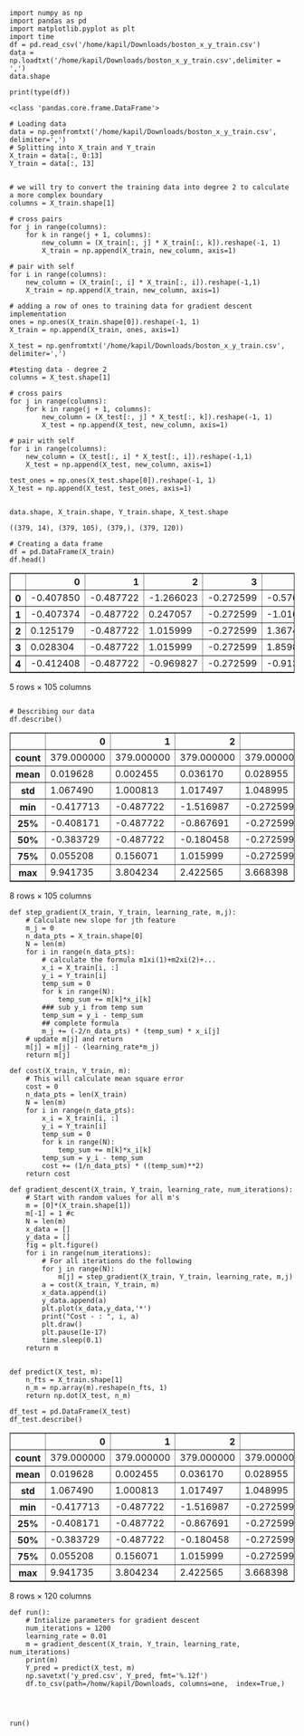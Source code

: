 

```
import numpy as np
import pandas as pd
import matplotlib.pyplot as plt
import time
df = pd.read_csv('/home/kapil/Downloads/boston_x_y_train.csv')
data = np.loadtxt('/home/kapil/Downloads/boston_x_y_train.csv',delimiter = ',')
data.shape

print(type(df))
```

    <class 'pandas.core.frame.DataFrame'>



```
# Loading data
data = np.genfromtxt('/home/kapil/Downloads/boston_x_y_train.csv', delimiter=',')
# Splitting into X_train and Y_train
X_train = data[:, 0:13]
Y_train = data[:, 13]


# we will try to convert the training data into degree 2 to calculate a more complex boundary
columns = X_train.shape[1]

# cross pairs
for j in range(columns):
    for k in range(j + 1, columns):
        new_column = (X_train[:, j] * X_train[:, k]).reshape(-1, 1)
        X_train = np.append(X_train, new_column, axis=1)

# pair with self
for i in range(columns):
    new_column = (X_train[:, i] * X_train[:, i]).reshape(-1,1)
    X_train = np.append(X_train, new_column, axis=1)
    
# adding a row of ones to training data for gradient descent implementation
ones = np.ones(X_train.shape[0]).reshape(-1, 1)
X_train = np.append(X_train, ones, axis=1)

X_test = np.genfromtxt('/home/kapil/Downloads/boston_x_y_train.csv', delimiter=',')

#testing data - degree 2
columns = X_test.shape[1]

# cross pairs
for j in range(columns):
    for k in range(j + 1, columns):
        new_column = (X_test[:, j] * X_test[:, k]).reshape(-1, 1)
        X_test = np.append(X_test, new_column, axis=1)

# pair with self
for i in range(columns):
    new_column = (X_test[:, i] * X_test[:, i]).reshape(-1,1)
    X_test = np.append(X_test, new_column, axis=1)

test_ones = np.ones(X_test.shape[0]).reshape(-1, 1)
X_test = np.append(X_test, test_ones, axis=1)


data.shape, X_train.shape, Y_train.shape, X_test.shape
```




    ((379, 14), (379, 105), (379,), (379, 120))




```
# Creating a data frame
df = pd.DataFrame(X_train)
df.head()
```




<div>
<style scoped>
    .dataframe tbody tr th:only-of-type {
        vertical-align: middle;
    }

    .dataframe tbody tr th {
        vertical-align: top;
    }

    .dataframe thead th {
        text-align: right;
    }
</style>
<table border="1" class="dataframe">
  <thead>
    <tr style="text-align: right;">
      <th></th>
      <th>0</th>
      <th>1</th>
      <th>2</th>
      <th>3</th>
      <th>4</th>
      <th>5</th>
      <th>6</th>
      <th>7</th>
      <th>8</th>
      <th>9</th>
      <th>...</th>
      <th>95</th>
      <th>96</th>
      <th>97</th>
      <th>98</th>
      <th>99</th>
      <th>100</th>
      <th>101</th>
      <th>102</th>
      <th>103</th>
      <th>104</th>
    </tr>
  </thead>
  <tbody>
    <tr>
      <th>0</th>
      <td>-0.407850</td>
      <td>-0.487722</td>
      <td>-1.266023</td>
      <td>-0.272599</td>
      <td>-0.576134</td>
      <td>1.239974</td>
      <td>0.840122</td>
      <td>-0.520264</td>
      <td>-0.752922</td>
      <td>-1.278354</td>
      <td>...</td>
      <td>0.331930</td>
      <td>1.537535</td>
      <td>0.705805</td>
      <td>0.270675</td>
      <td>0.566892</td>
      <td>1.634190</td>
      <td>0.091866</td>
      <td>0.168569</td>
      <td>1.205582</td>
      <td>1.0</td>
    </tr>
    <tr>
      <th>1</th>
      <td>-0.407374</td>
      <td>-0.487722</td>
      <td>0.247057</td>
      <td>-0.272599</td>
      <td>-1.016689</td>
      <td>0.001946</td>
      <td>-0.838337</td>
      <td>0.336351</td>
      <td>-0.523001</td>
      <td>-0.060801</td>
      <td>...</td>
      <td>1.033656</td>
      <td>0.000004</td>
      <td>0.702809</td>
      <td>0.113132</td>
      <td>0.273531</td>
      <td>0.003697</td>
      <td>0.012776</td>
      <td>0.084779</td>
      <td>0.270893</td>
      <td>1.0</td>
    </tr>
    <tr>
      <th>2</th>
      <td>0.125179</td>
      <td>-0.487722</td>
      <td>1.015999</td>
      <td>-0.272599</td>
      <td>1.367490</td>
      <td>-0.439699</td>
      <td>0.687212</td>
      <td>-0.577309</td>
      <td>1.661245</td>
      <td>1.530926</td>
      <td>...</td>
      <td>1.870030</td>
      <td>0.193335</td>
      <td>0.472260</td>
      <td>0.333285</td>
      <td>2.759736</td>
      <td>2.343736</td>
      <td>0.650565</td>
      <td>14.408063</td>
      <td>0.794016</td>
      <td>1.0</td>
    </tr>
    <tr>
      <th>3</th>
      <td>0.028304</td>
      <td>-0.487722</td>
      <td>1.015999</td>
      <td>-0.272599</td>
      <td>1.859875</td>
      <td>-0.047918</td>
      <td>0.801005</td>
      <td>-0.712836</td>
      <td>1.661245</td>
      <td>1.530926</td>
      <td>...</td>
      <td>3.459136</td>
      <td>0.002296</td>
      <td>0.641610</td>
      <td>0.508136</td>
      <td>2.759736</td>
      <td>2.343736</td>
      <td>0.650565</td>
      <td>0.004363</td>
      <td>0.046414</td>
      <td>1.0</td>
    </tr>
    <tr>
      <th>4</th>
      <td>-0.412408</td>
      <td>-0.487722</td>
      <td>-0.969827</td>
      <td>-0.272599</td>
      <td>-0.913029</td>
      <td>-0.384137</td>
      <td>-0.834781</td>
      <td>0.300508</td>
      <td>-0.752922</td>
      <td>-0.957633</td>
      <td>...</td>
      <td>0.833622</td>
      <td>0.147561</td>
      <td>0.696859</td>
      <td>0.090305</td>
      <td>0.566892</td>
      <td>0.917061</td>
      <td>0.000423</td>
      <td>0.185825</td>
      <td>0.000841</td>
      <td>1.0</td>
    </tr>
  </tbody>
</table>
<p>5 rows × 105 columns</p>
</div>




```

# Describing our data
df.describe()
```




<div>
<style scoped>
    .dataframe tbody tr th:only-of-type {
        vertical-align: middle;
    }

    .dataframe tbody tr th {
        vertical-align: top;
    }

    .dataframe thead th {
        text-align: right;
    }
</style>
<table border="1" class="dataframe">
  <thead>
    <tr style="text-align: right;">
      <th></th>
      <th>0</th>
      <th>1</th>
      <th>2</th>
      <th>3</th>
      <th>4</th>
      <th>5</th>
      <th>6</th>
      <th>7</th>
      <th>8</th>
      <th>9</th>
      <th>...</th>
      <th>95</th>
      <th>96</th>
      <th>97</th>
      <th>98</th>
      <th>99</th>
      <th>100</th>
      <th>101</th>
      <th>102</th>
      <th>103</th>
      <th>104</th>
    </tr>
  </thead>
  <tbody>
    <tr>
      <th>count</th>
      <td>379.000000</td>
      <td>379.000000</td>
      <td>379.000000</td>
      <td>379.000000</td>
      <td>379.000000</td>
      <td>379.000000</td>
      <td>379.000000</td>
      <td>379.000000</td>
      <td>379.000000</td>
      <td>379.000000</td>
      <td>...</td>
      <td>379.000000</td>
      <td>379.000000</td>
      <td>379.000000</td>
      <td>3.790000e+02</td>
      <td>379.000000</td>
      <td>379.000000</td>
      <td>379.000000</td>
      <td>379.000000</td>
      <td>379.000000</td>
      <td>379.0</td>
    </tr>
    <tr>
      <th>mean</th>
      <td>0.019628</td>
      <td>0.002455</td>
      <td>0.036170</td>
      <td>0.028955</td>
      <td>0.028775</td>
      <td>0.032202</td>
      <td>0.038395</td>
      <td>-0.001288</td>
      <td>0.043307</td>
      <td>0.043786</td>
      <td>...</td>
      <td>0.997504</td>
      <td>1.000742</td>
      <td>0.969551</td>
      <td>1.053594e+00</td>
      <td>1.031945</td>
      <td>1.039519</td>
      <td>0.998321</td>
      <td>1.029370</td>
      <td>1.028610</td>
      <td>1.0</td>
    </tr>
    <tr>
      <th>std</th>
      <td>1.067490</td>
      <td>1.000813</td>
      <td>1.017497</td>
      <td>1.048995</td>
      <td>0.999656</td>
      <td>1.001174</td>
      <td>0.985209</td>
      <td>1.027803</td>
      <td>1.016265</td>
      <td>1.019974</td>
      <td>...</td>
      <td>1.396079</td>
      <td>1.935390</td>
      <td>1.008492</td>
      <td>1.658692e+00</td>
      <td>1.087950</td>
      <td>0.946287</td>
      <td>1.318942</td>
      <td>3.077050</td>
      <td>1.508958</td>
      <td>0.0</td>
    </tr>
    <tr>
      <th>min</th>
      <td>-0.417713</td>
      <td>-0.487722</td>
      <td>-1.516987</td>
      <td>-0.272599</td>
      <td>-1.465882</td>
      <td>-3.880249</td>
      <td>-2.335437</td>
      <td>-1.267069</td>
      <td>-0.982843</td>
      <td>-1.313990</td>
      <td>...</td>
      <td>0.001645</td>
      <td>0.000004</td>
      <td>0.000020</td>
      <td>4.799164e-07</td>
      <td>0.031727</td>
      <td>0.000269</td>
      <td>0.000423</td>
      <td>0.000012</td>
      <td>0.000003</td>
      <td>1.0</td>
    </tr>
    <tr>
      <th>25%</th>
      <td>-0.408171</td>
      <td>-0.487722</td>
      <td>-0.867691</td>
      <td>-0.272599</td>
      <td>-0.878475</td>
      <td>-0.571480</td>
      <td>-0.768994</td>
      <td>-0.829872</td>
      <td>-0.637962</td>
      <td>-0.755697</td>
      <td>...</td>
      <td>0.159407</td>
      <td>0.069469</td>
      <td>0.279809</td>
      <td>1.932673e-01</td>
      <td>0.273531</td>
      <td>0.264064</td>
      <td>0.118483</td>
      <td>0.100486</td>
      <td>0.134259</td>
      <td>1.0</td>
    </tr>
    <tr>
      <th>50%</th>
      <td>-0.383729</td>
      <td>-0.487722</td>
      <td>-0.180458</td>
      <td>-0.272599</td>
      <td>-0.144217</td>
      <td>-0.103479</td>
      <td>0.338718</td>
      <td>-0.329213</td>
      <td>-0.523001</td>
      <td>-0.440915</td>
      <td>...</td>
      <td>0.635784</td>
      <td>0.319303</td>
      <td>0.779327</td>
      <td>6.304826e-01</td>
      <td>0.406995</td>
      <td>0.616844</td>
      <td>0.650565</td>
      <td>0.164186</td>
      <td>0.572306</td>
      <td>1.0</td>
    </tr>
    <tr>
      <th>75%</th>
      <td>0.055208</td>
      <td>0.156071</td>
      <td>1.015999</td>
      <td>-0.272599</td>
      <td>0.628913</td>
      <td>0.529069</td>
      <td>0.911243</td>
      <td>0.674172</td>
      <td>1.661245</td>
      <td>1.530926</td>
      <td>...</td>
      <td>1.427365</td>
      <td>0.947824</td>
      <td>1.246801</td>
      <td>1.161516e+00</td>
      <td>2.759736</td>
      <td>2.343736</td>
      <td>1.283215</td>
      <td>0.194527</td>
      <td>1.246537</td>
      <td>1.0</td>
    </tr>
    <tr>
      <th>max</th>
      <td>9.941735</td>
      <td>3.804234</td>
      <td>2.422565</td>
      <td>3.668398</td>
      <td>2.732346</td>
      <td>3.555044</td>
      <td>1.117494</td>
      <td>3.960518</td>
      <td>1.661245</td>
      <td>1.798194</td>
      <td>...</td>
      <td>7.465717</td>
      <td>15.056335</td>
      <td>5.454266</td>
      <td>1.568570e+01</td>
      <td>2.759736</td>
      <td>3.233502</td>
      <td>7.329902</td>
      <td>15.078246</td>
      <td>11.628092</td>
      <td>1.0</td>
    </tr>
  </tbody>
</table>
<p>8 rows × 105 columns</p>
</div>




```
def step_gradient(X_train, Y_train, learning_rate, m,j):
    # Calculate new slope for jth feature
    m_j = 0
    n_data_pts = X_train.shape[0]
    N = len(m)
    for i in range(n_data_pts):
        # calculate the formula m1xi(1)+m2xi(2)+...
        x_i = X_train[i, :]
        y_i = Y_train[i]
        temp_sum = 0
        for k in range(N):
            temp_sum += m[k]*x_i[k]
        ### sub y_i from temp sum
        temp_sum = y_i - temp_sum
        ## complete formula
        m_j += (-2/n_data_pts) * (temp_sum) * x_i[j]
    # update m[j] and return
    m[j] = m[j] - (learning_rate*m_j)
    return m[j]
```


```
def cost(X_train, Y_train, m):
    # This will calculate mean square error
    cost = 0
    n_data_pts = len(X_train)
    N = len(m)
    for i in range(n_data_pts):
        x_i = X_train[i, :]
        y_i = Y_train[i]
        temp_sum = 0
        for k in range(N):
            temp_sum += m[k]*x_i[k]
        temp_sum = y_i - temp_sum
        cost += (1/n_data_pts) * ((temp_sum)**2)
    return cost
```


```
def gradient_descent(X_train, Y_train, learning_rate, num_iterations):
    # Start with random values for all m's
    m = [0]*(X_train.shape[1])
    m[-1] = 1 #c
    N = len(m)
    x_data = []
    y_data = []
    fig = plt.figure()
    for i in range(num_iterations):
        # For all iterations do the following
        for j in range(N):
            m[j] = step_gradient(X_train, Y_train, learning_rate, m,j)
        a = cost(X_train, Y_train, m)
        x_data.append(i)
        y_data.append(a)
        plt.plot(x_data,y_data,'*')
        print("Cost - : ", i, a)
        plt.draw()
        plt.pause(1e-17)
        time.sleep(0.1)
    return m
```


```

def predict(X_test, m):
    n_fts = X_train.shape[1]
    n_m = np.array(m).reshape(n_fts, 1)
    return np.dot(X_test, n_m)
```


```
df_test = pd.DataFrame(X_test)
df_test.describe()
```




<div>
<style scoped>
    .dataframe tbody tr th:only-of-type {
        vertical-align: middle;
    }

    .dataframe tbody tr th {
        vertical-align: top;
    }

    .dataframe thead th {
        text-align: right;
    }
</style>
<table border="1" class="dataframe">
  <thead>
    <tr style="text-align: right;">
      <th></th>
      <th>0</th>
      <th>1</th>
      <th>2</th>
      <th>3</th>
      <th>4</th>
      <th>5</th>
      <th>6</th>
      <th>7</th>
      <th>8</th>
      <th>9</th>
      <th>...</th>
      <th>110</th>
      <th>111</th>
      <th>112</th>
      <th>113</th>
      <th>114</th>
      <th>115</th>
      <th>116</th>
      <th>117</th>
      <th>118</th>
      <th>119</th>
    </tr>
  </thead>
  <tbody>
    <tr>
      <th>count</th>
      <td>379.000000</td>
      <td>379.000000</td>
      <td>379.000000</td>
      <td>379.000000</td>
      <td>379.000000</td>
      <td>379.000000</td>
      <td>379.000000</td>
      <td>379.000000</td>
      <td>379.000000</td>
      <td>379.000000</td>
      <td>...</td>
      <td>379.000000</td>
      <td>379.000000</td>
      <td>3.790000e+02</td>
      <td>379.000000</td>
      <td>379.000000</td>
      <td>379.000000</td>
      <td>379.000000</td>
      <td>379.000000</td>
      <td>379.000000</td>
      <td>379.0</td>
    </tr>
    <tr>
      <th>mean</th>
      <td>0.019628</td>
      <td>0.002455</td>
      <td>0.036170</td>
      <td>0.028955</td>
      <td>0.028775</td>
      <td>0.032202</td>
      <td>0.038395</td>
      <td>-0.001288</td>
      <td>0.043307</td>
      <td>0.043786</td>
      <td>...</td>
      <td>1.000742</td>
      <td>0.969551</td>
      <td>1.053594e+00</td>
      <td>1.031945</td>
      <td>1.039519</td>
      <td>0.998321</td>
      <td>1.029370</td>
      <td>1.028610</td>
      <td>599.122269</td>
      <td>1.0</td>
    </tr>
    <tr>
      <th>std</th>
      <td>1.067490</td>
      <td>1.000813</td>
      <td>1.017497</td>
      <td>1.048995</td>
      <td>0.999656</td>
      <td>1.001174</td>
      <td>0.985209</td>
      <td>1.027803</td>
      <td>1.016265</td>
      <td>1.019974</td>
      <td>...</td>
      <td>1.935390</td>
      <td>1.008492</td>
      <td>1.658692e+00</td>
      <td>1.087950</td>
      <td>0.946287</td>
      <td>1.318942</td>
      <td>3.077050</td>
      <td>1.508958</td>
      <td>530.692365</td>
      <td>0.0</td>
    </tr>
    <tr>
      <th>min</th>
      <td>-0.417713</td>
      <td>-0.487722</td>
      <td>-1.516987</td>
      <td>-0.272599</td>
      <td>-1.465882</td>
      <td>-3.880249</td>
      <td>-2.335437</td>
      <td>-1.267069</td>
      <td>-0.982843</td>
      <td>-1.313990</td>
      <td>...</td>
      <td>0.000004</td>
      <td>0.000020</td>
      <td>4.799164e-07</td>
      <td>0.031727</td>
      <td>0.000269</td>
      <td>0.000423</td>
      <td>0.000012</td>
      <td>0.000003</td>
      <td>25.000000</td>
      <td>1.0</td>
    </tr>
    <tr>
      <th>25%</th>
      <td>-0.408171</td>
      <td>-0.487722</td>
      <td>-0.867691</td>
      <td>-0.272599</td>
      <td>-0.878475</td>
      <td>-0.571480</td>
      <td>-0.768994</td>
      <td>-0.829872</td>
      <td>-0.637962</td>
      <td>-0.755697</td>
      <td>...</td>
      <td>0.069469</td>
      <td>0.279809</td>
      <td>1.932673e-01</td>
      <td>0.273531</td>
      <td>0.264064</td>
      <td>0.118483</td>
      <td>0.100486</td>
      <td>0.134259</td>
      <td>278.890000</td>
      <td>1.0</td>
    </tr>
    <tr>
      <th>50%</th>
      <td>-0.383729</td>
      <td>-0.487722</td>
      <td>-0.180458</td>
      <td>-0.272599</td>
      <td>-0.144217</td>
      <td>-0.103479</td>
      <td>0.338718</td>
      <td>-0.329213</td>
      <td>-0.523001</td>
      <td>-0.440915</td>
      <td>...</td>
      <td>0.319303</td>
      <td>0.779327</td>
      <td>6.304826e-01</td>
      <td>0.406995</td>
      <td>0.616844</td>
      <td>0.650565</td>
      <td>0.164186</td>
      <td>0.572306</td>
      <td>445.210000</td>
      <td>1.0</td>
    </tr>
    <tr>
      <th>75%</th>
      <td>0.055208</td>
      <td>0.156071</td>
      <td>1.015999</td>
      <td>-0.272599</td>
      <td>0.628913</td>
      <td>0.529069</td>
      <td>0.911243</td>
      <td>0.674172</td>
      <td>1.661245</td>
      <td>1.530926</td>
      <td>...</td>
      <td>0.947824</td>
      <td>1.246801</td>
      <td>1.161516e+00</td>
      <td>2.759736</td>
      <td>2.343736</td>
      <td>1.283215</td>
      <td>0.194527</td>
      <td>1.246537</td>
      <td>663.265000</td>
      <td>1.0</td>
    </tr>
    <tr>
      <th>max</th>
      <td>9.941735</td>
      <td>3.804234</td>
      <td>2.422565</td>
      <td>3.668398</td>
      <td>2.732346</td>
      <td>3.555044</td>
      <td>1.117494</td>
      <td>3.960518</td>
      <td>1.661245</td>
      <td>1.798194</td>
      <td>...</td>
      <td>15.056335</td>
      <td>5.454266</td>
      <td>1.568570e+01</td>
      <td>2.759736</td>
      <td>3.233502</td>
      <td>7.329902</td>
      <td>15.078246</td>
      <td>11.628092</td>
      <td>2500.000000</td>
      <td>1.0</td>
    </tr>
  </tbody>
</table>
<p>8 rows × 120 columns</p>
</div>




```
def run():
    # Intialize parameters for gradient descent
    num_iterations = 1200
    learning_rate = 0.01
    m = gradient_descent(X_train, Y_train, learning_rate, num_iterations)
    print(m)
    Y_pred = predict(X_test, m)
    np.savetxt('y_pred.csv', Y_pred, fmt='%.12f')
    df.to_csv(path=/homw/kapil/Downloads, columns=one,  index=True,)
    

      
```


```
run()
```
